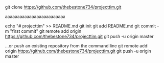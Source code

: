 git clone https://github.com/thebestone734/projecttim.git

aaaaaaaaaaaaaaaaaaaaaaaaa

echo "# projecttim" >> README.md
git init
git add README.md
git commit -m "first commit"
git remote add origin https://github.com/thebestone734/projecttim.git
git push -u origin master


…or push an existing repository from the command line
git remote add origin https://github.com/thebestone734/projecttim.git
git push -u origin master


